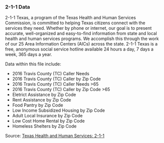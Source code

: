 
### 2-1-1 Data

2-1-1 Texas, a program of the Texas Health and Human Services Commission, is committed to helping Texas citizens connect with the services they need. Whether by phone or internet, our goal is to present accurate, well-organized and easy-to-find information from state and local health and human services programs. We accomplish this through the work of our 25 Area Information Centers (AICs) across the state. 2-1-1 Texas is a free, anonymous social service hotline available 24 hours a day, 7 days a week, 365 days a year.

Data within this file include:

- 2016 Travis County (TC) Caller Needs
- 2016 Travis County (TC) Caller by Zip Code
- 2016 Travis County (TC) Caller Needs >65
- 2016 Travis County (TC) Caller by Zip Code >65
- Eletrict Assistance by Zip Code
- Rent Assistance by Zip Code
- Food Pantry by Zip Code
- Low Income Subsidized Housing by Zip Code
- Adult Local Insurance by Zip Code
- Low Cost Home Rental by Zip Code
- Homeless Shelters by Zip Code

Source: [Texas Health and Human Services: 2-1-1](http://www.211texas.org/about-2-1-1/)
